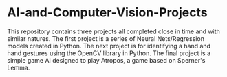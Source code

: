 # AI-and-Computer-Vision-Projects

This repository contains three projects all completed close in time and with similar natures. 
The first project is a series of Neural Nets/Regression models created in Python. 
The next project is for identifying a hand and hand gestures using the OpenCV library in Python.
The final project is a simple game AI designed to play Atropos, a game based on Sperner's Lemma. 
